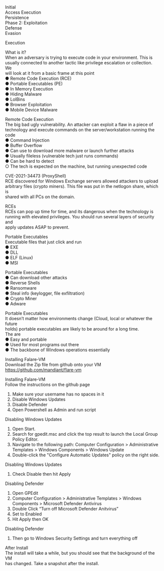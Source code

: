 
Initial  
Access Execution  
Persistence  
Phase 2: Exploitation  
Defense  
Evasion

Execution

What is it?  
When an adversary is trying to execute code in your environment. This is  
usually connected to another tactic like privilege escalation or collection. We  
will look at it from a basic frame at this point  
● Remote Code Execution (RCE)  
● Portable Executables (PE)  
● In Memory Execution  
● Hiding Malware  
● LolBins  
● Browser Exploitation  
● Mobile Device Malware

Remote Code Execution  
The big bad ugly vulnerability. An attacker can exploit a flaw in a piece of  
technology and execute commands on the server/workstation running the code  
● Command Injection  
● Buffer Overflow  
● Can use to download more malware or launch further attacks  
● Usually fileless (vulnerable tech just runs commands)  
● Can be hard to detect  
○ The tech is expected on the machine, but running unexpected code

CVE-2021-34473 (ProxyShell)  
RCE discovered for Windows Exchange servers allowed attackers to upload  
arbitrary files (crypto miners). This file was put in the netlogon share, which is  
shared with all PCs on the domain.

RCEs  
RCEs can pop up time for time, and its dangerous when the technology is  
running with elevated privileges. You should run several layers of security and  
apply updates ASAP to prevent.

Portable Executables  
Executable files that just click and run  
● EXE  
● DLL  
● ELF (Linux)  
● MSI

Portable Executables  
● Can download other attacks  
● Reverse Shells  
● Ransomware  
● Steal info (keylogger, file exfiltration)  
● Crypto Miner  
● Adware

Portable Executables  
It doesn’t matter how environments change (Cloud, local or whatever the future  
holds) portable executables are likely to be around for a long time.  
The are  
● Easy and portable  
● Used for most programs out there  
● The backbone of Windows operations essentially




Installing Falare-VM  
Download the Zip file from github onto your VM  
https://github.com/mandiant/flare-vm

Installing Falare-VM  
Follow the instructions on the github page  
1. Make sure your username has no spaces in it  
2. Disable Windows Updates  
3. Disable Defender  
4. Open Powershell as Admin and run script



Disabling Windows Updates  
1. Open Start.  
2. Search for gpedit.msc and click the top result to launch the Local Group  
Policy Editor.  
3. Navigate to the following path: Computer Configuration > Administrative  
Templates > Windows Components > Windows Update  
4. Double-click the "Configure Automatic Updates" policy on the right side.

Disabling Windows Updates  
1. Check Disable then hit Apply


Disabling Defender  
1. Open GPEdit  
2. Computer Configuration > Administrative Templates > Windows  
Components > Microsoft Defender Antivirus  
3. Double Click “Turn off Microsoft Defender Anitvirus”  
4. Set to Enabled  
5. Hit Apply then OK



Disabling Defender  
1. Then go to Windows Security Settings and turn everything off

After Install  
The install will take a while, but you should see that the background of the VM  
has changed. Take a snapshot after the install.